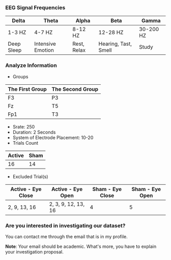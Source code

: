 ### EEG Signal Frequencies
<div align="center">
  <table>
    <thead>
      <tr>
        <th>Delta</th>
        <th>Theta</th>
        <th>Alpha</th>
        <th>Beta</th>
        <th>Gamma</th>
      </tr>
    </thead>
    <tbody>
      <tr>
        <td>1-3 HZ</td>
        <td>4-7 HZ</td>
        <td>8-12 HZ</td>
        <td>12-28 HZ</td>
        <td>30-200 HZ</td>
      </tr>
      <tr>
        <td>Deep Sleep</td>
        <td>Intensive Emotion</td>
        <td>Rest, Relax</td>
        <td>Hearing, Tast, Smell</td>
        <td>Study</td>
      </tr>
    </tbody>
  </table>
</div>

### Analyze Information
- Groups
<div align="center">
  <table>
    <thead>
      <tr>
        <th>The First Group</th>
        <th>The Second Group</th>
      </tr>
    </thead>
    <tbody>
      <tr>
        <td>F3</td>
        <td>P3</td>
      </tr>
      <tr>
        <td>Fz</td>
        <td>T5</td>
      </tr>
      <tr>
        <td>Fp1</td>
        <td>T3</td>
      </tr>
    </tbody>
  </table>
</div>

- Srate: 250
- Duration: 2 Seconds
- System of Electrode Placement: 10-20
- Trials Count
<div align="center">
  <table>
    <thead>
      <tr>
        <th>Active</th>
        <th>Sham</th>
      </tr>
    </thead>
    <tbody>
      <tr>
        <td>16</td>
        <td>14</td>
      </tr>
    </tbody>
  </table>
</div>

- Excluded Trial(s) 
<div align="center">
  <table>
    <thead>
      <tr>
        <th>Active - Eye Close</th>
        <th>Active - Eye Open</th>
        <th>Sham - Eye Close</th>
        <th>Sham - Eye Open</th>
      </tr>
    </thead>
    <tbody>
      <tr>
        <td>2, 9, 13, 16</td>
        <td>2, 3, 9, 12, 13, 16</td>
        <td>4</td>
        <td>5</td>
      </tr>
    </tbody>
  </table>
</div>

### Are you interested in investigating our dataset?
You can contact me through the email that is in my profile.

**Note**: Your email should be academic. What's more, you have to explain your investigation proposal.
